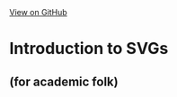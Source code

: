 ---
---

<div class="view_on_github">
  <a href="https://github.com/greenelab/intro-to-svgs">
    <i class="fab fa-lg fa-github"></i>
    <span>View on GitHub</span>
  </a>
</div>

# Introduction to SVGs

## (for academic folk)

